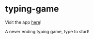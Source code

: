 # typing-game

Visit the app [here](https://bmai53.github.io/typing-game/)!

A never ending typing game, type to start!
